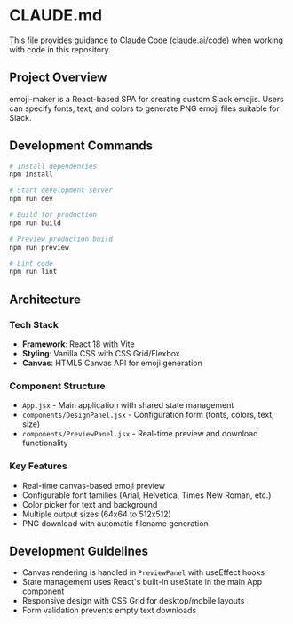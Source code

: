 # CLAUDE.md

This file provides guidance to Claude Code (claude.ai/code) when working with code in this repository.

## Project Overview

emoji-maker is a React-based SPA for creating custom Slack emojis. Users can specify fonts, text, and colors to generate PNG emoji files suitable for Slack.

## Development Commands

```bash
# Install dependencies
npm install

# Start development server
npm run dev

# Build for production
npm run build

# Preview production build
npm run preview

# Lint code
npm run lint
```

## Architecture

### Tech Stack

- **Framework**: React 18 with Vite
- **Styling**: Vanilla CSS with CSS Grid/Flexbox
- **Canvas**: HTML5 Canvas API for emoji generation

### Component Structure

- `App.jsx` - Main application with shared state management
- `components/DesignPanel.jsx` - Configuration form (fonts, colors, text, size)
- `components/PreviewPanel.jsx` - Real-time preview and download functionality

### Key Features

- Real-time canvas-based emoji preview
- Configurable font families (Arial, Helvetica, Times New Roman, etc.)
- Color picker for text and background
- Multiple output sizes (64x64 to 512x512)
- PNG download with automatic filename generation

## Development Guidelines

- Canvas rendering is handled in `PreviewPanel` with useEffect hooks
- State management uses React's built-in useState in the main App component
- Responsive design with CSS Grid for desktop/mobile layouts
- Form validation prevents empty text downloads
